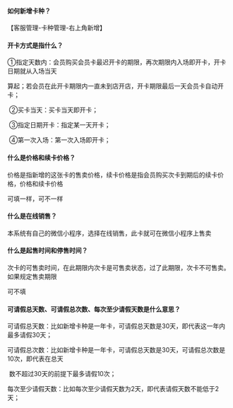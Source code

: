 #### 如何新增卡种？

【客服管理-卡种管理-右上角新增】

#### 开卡方式是指什么？

​    ①指定天数内：会员购买会员卡最迟开卡的期限，再次期限内入场即开卡，开卡日期就从入场当天

​        算起；若会员在此开卡期限内一直未到店开店，开卡期限最后一天会员卡自动开卡；      

​     ②买卡当天：买卡当天即开卡；

​     ③指定日期开卡：指定某一天开卡；

​     ④第一次入场：第一次入场即开卡；

#### 什么是价格和续卡价格？

价格是指新增的这张卡的售卖价格，续卡价格是指会员购买次卡到期后的续卡价格，价格和续卡价格

可填一样，可不一样

#### 什么是在线销售？

本系统有自己的微信小程序，选择在线销售，此卡就可在微信小程序上售卖

#### 什么是起售时间和停售时间？

次卡的可售卖时间，在此期限内次卡是可售卖状态，过了此期限，次卡不可售卖。如果规定售卖期限

可不填

#### 可请假总天数、可请假总次数、每次至少请假天数是什么意思？

可请假总天数：比如新增卡种是一年卡，可请假总天数是30天，即代表这一年内最多请假30天；

可请假总次数：比如新增卡种是一年卡，可请假总天数是30天，可请假总次数是10次，即代表在总天

​                           数不超过30天的前提下最多请假10次；

每次至少请假天数：比如每次至少请假天数为2天，即代表请假天数不能低于2天；